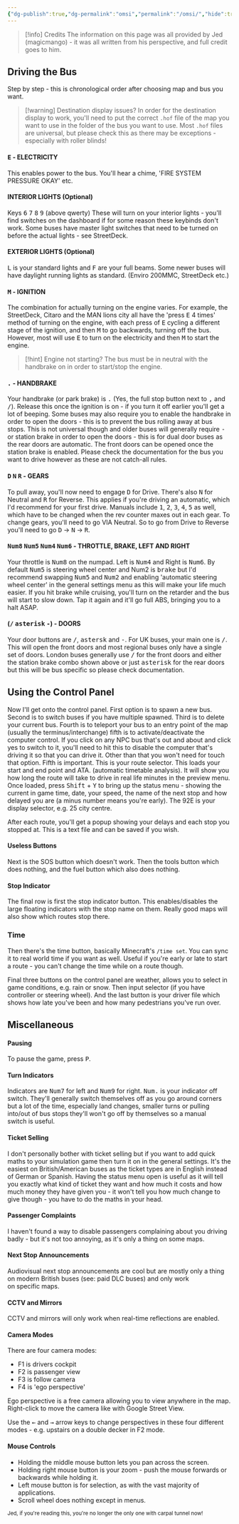 ```yaml
---
{"dg-publish":true,"dg-permalink":"omsi","permalink":"/omsi/","hide":true,"hideInGraph":true,"created":"","updated":""}
---
```


> [!info] Credits
> The information on this page was all provided by Jed (magicmango) - it was all written from his perspective, and full credit goes to him.

## Driving the Bus

Step by step - this is chronological order after choosing map and bus you want.

> [!warning] Destination display issues?
> In order for the destination display to work, you'll need to put the correct `.hof` file of the map you want to use in the folder of the bus you want to use. Most `.hof` files are universal, but please check this as there may be exceptions - especially with roller blinds!

#### <kbd>E</kbd> - ELECTRICITY 
This enables power to the bus. You'll hear a chime, 'FIRE SYSTEM PRESSURE OKAY' etc. 

#### INTERIOR LIGHTS (Optional) 
Keys <kbd>6</kbd> <kbd>7</kbd> <kbd>8</kbd> <kbd>9</kbd> (above qwerty)
These will turn on your interior lights - you'll find switches on the dashboard if for some reason these keybinds don't work. Some buses have master light switches that need to be turned on before the actual lights - see StreetDeck.

#### EXTERIOR LIGHTS (Optional)
<kbd>L</kbd> is your standard lights and <kbd>F</kbd> are your full beams. Some newer buses will have daylight running lights as standard. (Enviro 200MMC, StreetDeck etc.)

#### <kbd>M</kbd> - IGNITION
The combination for actually turning on the engine varies. For example, the StreetDeck, Citaro and the MAN lions city all have the 'press <kbd>E</kbd> 4 times' method of turning on the engine, with each press of <kbd>E</kbd> cycling a different stage of the ignition, and then <kbd>M</kbd> to go backwards, turning off the bus. However, most will use <kbd>E</kbd> to turn on the electricity and then <kbd>M</kbd> to start the engine.
> [!hint] Engine not starting?
> The bus must be in neutral with the handbrake on in order to start/stop the engine.

#### <kbd>.</kbd> - HANDBRAKE
Your handbrake (or park brake) is <kbd>.</kbd> (Yes, the full stop button next to <kbd>,</kbd> and <kbd>/</kbd>). Release this once the ignition is on - if you turn it off earlier you'll get a lot of beeping. Some buses may also require you to enable the handbrake in order to open the doors - this is to prevent the bus rolling away at bus stops. This is not universal though and older buses will generally require <kbd>-</kbd> or station brake in order to open the doors - this is for dual door buses as the rear doors are automatic. The front doors can be opened once the station brake is enabled. Please check the documentation for the bus you want to drive however as these are not catch-all rules.

#### <kbd>D</kbd> <kbd>N</kbd> <kbd>R</kbd> - GEARS
To pull away, you'll now need to engage <kbd>D</kbd> for Drive. There's also <kbd>N</kbd> for Neutral and <kbd>R</kbd> for Reverse. This applies if you're driving an automatic, which I'd recommend for your first drive. Manuals include <kbd>1</kbd>, <kbd>2</kbd>, <kbd>3</kbd>, <kbd>4</kbd>, <kbd>5</kbd> as well, which have to be changed when the rev counter maxes out in each gear. To change gears, you'll need to go VIA Neutral. So to go from Drive to Reverse you'll need to go <kbd>D</kbd> -> <kbd>N</kbd> -> <kbd>R</kbd>.  

#### <kbd>Num8</kbd> <kbd>Num5</kbd> <kbd>Num4</kbd> <kbd>Num6</kbd> - THROTTLE, BRAKE, LEFT AND RIGHT
Your throttle is <kbd>Num8</kbd> on the numpad. Left is <kbd>Num4</kbd> and Right is <kbd>Num6</kbd>. By default <kbd>Num5</kbd> is steering wheel center and Num2 is <kbd>brake</kbd> but I'd recommend swapping <kbd>Num5</kbd> and <kbd>Num2</kbd> and enabling 'automatic steering wheel center' in the general settings menu as this will make your life much easier. If you hit brake while cruising, you'll turn on the retarder and the bus will start to slow down. Tap it again and it'll go full ABS, bringing you to a halt ASAP. 

#### (<kbd>/</kbd> <kbd>asterisk</kbd> <kbd>-</kbd>) - DOORS
Your door buttons are <kbd>/</kbd>, <kbd>astersk</kbd> and <kbd>-</kbd>.
For UK buses, your main one is <kbd>/</kbd>. This will open the front doors and most regional buses only have a single set of doors. London buses generally use <kbd>/</kbd> for the front doors and either the station brake combo shown above or just <kbd>asterisk</kbd> for the rear doors but this will be bus specific so please check documentation.

## Using the Control Panel
Now I'll get onto the control panel. First option is to spawn a new bus. Second is to switch buses if you have multiple spawned. Third is to delete your current bus. Fourth is to teleport your bus to an entry point of the map (usually the terminus/interchange) fifth is to activate/deactivate the computer control. If you click on any NPC bus that's out and about and click yes to switch to it, you'll need to hit this to disable the computer that's driving it so that you can drive it. Other than that you won't need for touch that option. Fifth is important. This is your route selector. This loads your start and end point and ATA. (automatic timetable analysis). It will show you how long the route will take to drive in real life minutes in the preview menu. Once loaded, press <kbd>Shift</kbd> + <kbd>Y</kbd> to bring up the status menu - showing the current in game time, date, your speed, the name of the next stop and how delayed you are (a minus number means you're early). The 92E is your display selector, e.g. 25 city centre.

After each route, you'll get a popup showing your delays and each stop you stopped at. This is a text file and can be saved if you wish.

#### Useless Buttons
Next is the SOS button which doesn't work. Then the tools button which does nothing, and the fuel button which also does nothing.

#### Stop Indicator
The final row is first the stop indicator button. This enables/disables the large floating indicators with the stop name on them. Really good maps will also show which routes stop there.

### Time
Then there's the time button, basically Minecraft's  `/time set`. You can sync it to real world time if you want as well. Useful if you're early or late to start a route - you can't change the time while on a route though.

Final three buttons on the control panel are weather, allows you to select in game conditions, e.g. rain or snow. Then input selector (if you have controller or steering wheel). And the last button is your driver file which shows how late you've been and how many pedestrians you've run over.

## Miscellaneous

#### Pausing
To pause the game, press <kbd>P</kbd>.

#### Turn Indicators
Indicators are <kbd>Num7</kbd> for left and <kbd>Num9</kbd> for right. <kbd>Num.</kbd> is your indicator off switch. They'll generally switch themselves off as you go around corners but a lot of the time, especially land changes, smaller turns or pulling into/out of bus stops they'll won't go off by themselves so a manual switch is useful.

#### Ticket Selling
I don't personally bother with ticket selling but if you want to add quick maths to your simulation game then turn it on in the general settings. It's the easiest on British/American buses as the ticket types are in English instead of German or Spanish. Having the status menu open is useful as it will tell you exactly what kind of ticket they want and how much it costs and how much money they have given you - it won't tell you how much change to give though - you have to do the maths in your head.

#### Passenger Complaints
I haven't found a way to disable passengers complaining about you driving badly - but it's not too annoying, as it's only a thing on some maps.

#### Next Stop Announcements
Audiovisual next stop announcements are cool but are mostly only a thing on modern British buses (see: paid DLC buses) and only work on specific maps.

#### CCTV and Mirrors
CCTV and mirrors will only work when real-time reflections are enabled.

#### Camera Modes
There are four camera modes:
- F1 is drivers cockpit
- F2 is passenger view
- F3 is follow camera 
- F4 is 'ego perspective' 

Ego perspective is a free camera allowing you to view anywhere in the map. Right-click to move the camera like with Google Street View.

Use the <kbd>←</kbd> and <kbd>→</kbd> arrow keys to change perspectives in these four different modes - e.g. upstairs on a double decker in F2 mode.

#### Mouse Controls
- Holding the middle mouse button lets you pan across the screen.
- Holding right mouse button is your zoom - push the mouse forwards or backwards while holding it.
- Left mouse button is for selection, as with the vast majority of applications.
- Scroll wheel does nothing except in menus.

<sub>Jed, if you're reading this, you're no longer the only one with carpal tunnel now!</sub>
